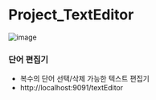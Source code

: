 # Project_TextEditor
![image](https://user-images.githubusercontent.com/80368430/140741326-4bae7f4b-de3b-464f-ae14-652dda9df612.PNG)

<h3>단어 편집기</h3>
<ul>
  <li>복수의 단어 선택/삭제 가능한 텍스트 편집기</li>
  <li>http://localhost:9091/textEditor</li>
</ul>


